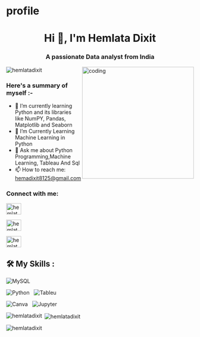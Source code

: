 # profile<h1 align="center">Hi 👋, I'm Hemlata Dixit</h1>
<h3 align="center">A passionate Data analyst from India</h3>


<img align="right" alt="coding" width="300" src="https://camo.githubusercontent.com/706457c438d2031942745299f52de650adf45a3b87de1ded443696b405dd881d/68747470733a2f2f63646e2e6472696262626c652e636f6d2f75736572732f343035353439342f73637265656e73686f74732f31353231353735362f6d656469612f64326236366334636130313932616132366431303334343862336431353138622e676966">

<p align="left"> <img src="https://komarev.com/ghpvc/?username=hemlatadixit&label=Profile%20views&color=0e75b6&style=flat" alt="hemlatadixit" /> </p>




<h3> Here's a summary of myself :- </h3>

- 🔭  I’m currently learning Python and its libraries like NumPY, Pandas, Matplotlib and Seaborn
- 🤔 I’m Currently Learning Machine Learning in Python 
- 💬 Ask me about Python Programming,Machine Learning, Tableau And Sql
- 📫 How to reach me: hemadixit8125@gmail.com
</p>

<h3 align="left">Connect with me:</h3>
<p align="left">
<a href="https://linkedin.com/in/hemlata dixit" target="blank"><img align="center" src="https://raw.githubusercontent.com/rahuldkjain/github-profile-readme-generator/master/src/images/icons/Social/linked-in-alt.svg" alt="hemlata dixit" height="30" width="40" /></a>


<a href="https://kaggle.com/hemlata dixit" target="blank"><img align="center" src="https://raw.githubusercontent.com/rahuldkjain/github-profile-readme-generator/master/src/images/icons/Social/kaggle.svg" alt="hemlata dixit" height="30" width="40" /></a>

<a href="https://www.hackerrank.com/hemlata dixit" target="blank"><img align="center" src="https://raw.githubusercontent.com/rahuldkjain/github-profile-readme-generator/master/src/images/icons/Social/hackerrank.svg" alt="hemlata dixit" height="30" width="40" /></a>
</p>





## 🛠️ My Skills :
![MySQL](https://img.shields.io/badge/-MySQL-black?logo=mysql&style=for-the-badge)&nbsp;&nbsp;

![Python](https://img.shields.io/badge/-Python-black?logo=Python&style=for-the-badge)&nbsp;&nbsp;
![Tableu](https://img.shields.io/badge/-Tableu-black?logo=Tableu&style=for-the-badge)&nbsp;&nbsp;

![Canva](https://img.shields.io/badge/Canva-%2300C4CC.svg?&style=for-the-badge&logo=Canva&logoColor=white)&nbsp;&nbsp;
![Jupyter](https://img.shields.io/badge/Jupyter-F37626.svg?&style=for-the-badge&logo=Jupyter&logoColor=white)&nbsp;&nbsp;
 
<p><img align="left" src="https://github-readme-stats.vercel.app/api/top-langs?username=hemlatadixit&show_icons=true&locale=en&layout=compact" alt="hemlatadixit" /></p>

<p>&nbsp;<img align="center" src="https://github-readme-stats.vercel.app/api?username=hemlatadixit&show_icons=true&locale=en" alt="hemlatadixit" /></p>

<p><img align="center" src="https://github-readme-streak-stats.herokuapp.com/?user=hemlatadixit&" alt="hemlatadixit" /></p>
